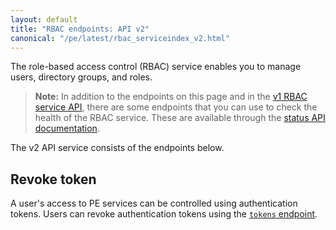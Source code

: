 ```yaml
---
layout: default
title: "RBAC endpoints: API v2"
canonical: "/pe/latest/rbac_serviceindex_v2.html"
---
```


The role-based access control (RBAC) service enables you to manage users, directory groups, and roles.

> **Note:** In addition to the endpoints on this page and in the [v1 RBAC service API](./rbac_serviceindex_v1.html), there are some endpoints that you can use to check the health of the RBAC service. These are available through the [status API documentation](./status_api.html#the-status-api).

The v2 API service consists of the endpoints below.

## Revoke token
A user's access to PE services can be controlled using authentication tokens. Users can revoke authentication tokens using the [`tokens` endpoint](./rbac_revoke_token_v2.html).



